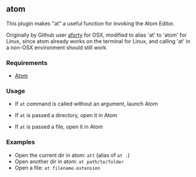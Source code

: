 ## atom

This plugin makes "at" a useful function for invoking the Atom Editor.

Originally by Github user [aforty](https://github.com/aforty) for OSX, modified to alias 'at' to 'atom' for Linux, since atom already works on the terminal for Linux, and calling 'at' in a non-OSX environment should still work.

### Requirements

 * [Atom](https://atom.io/)

### Usage

 * If `at` command is called without an argument, launch Atom

 * If `at` is passed a directory, open it in Atom

 * If `at` is passed a file, open it in Atom

### Examples

 * Open the current dir in atom: `att` (alias of `at .`)
 * Open another dir in atom: `at path/to/folder`
 * Open a file: `at filename.extension`
